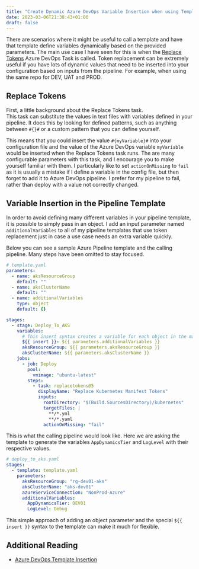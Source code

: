 ```yaml
---
title: "Create Dynamic Azure DevOps Variable Insertion when using Templates"
date: 2023-03-06T21:38:43+01:00
draft: false
---
```

There are scenarios where it might be useful to call a template and have that template define variables dynamically based on the provided parameters.
The main use case I have seen for this is when the [Replace Tokens](https://marketplace.visualstudio.com/items?itemName=qetza.replacetokens) Azure DevOps Task is called.
Token replacement can be extremely useful if you have lots of dynamic values that need to be inserted into your configuration based on inputs from the pipeline. For example, when using the same repo for DEV, UAT and PROD.

## Replace Tokens
First, a little background about the Replace Tokens task.  
This task can substitute the values in text files with variables defined in your pipeline. It does this by looking for defined patterns, such as anything between `#{}#` or a custom pattern that you can define yourself. 

This means that you could insert the value `#{myVariable}#` into your configuration file and the value of the Azure DevOps variable `myVariable` would be inserted when the Replace Tokens task runs. The are many configurable parameters with this task, and I encourage you to make yourself familiar with them. I particularly like to set `actionOnMissing` to `fail` as it is usually a mistake if I define a variable in the config file, but then forget to add it to Azure DevOps pipeline. I prefer for my pipeline to fail, rather than deploy with a value not correctly changed.

## Variable Insertion in the Pipeline Template
In order to avoid defining many different variables in your pipeline template, it is possible to simply pass in an object. I add an input parameter named `additionalVariables` to all of my pipeline templates that use token replacement just in case a use case needs an extra variable quickly.

Below you can see a sample Azure Pipeline template and the calling pipeline.
Many steps have been omitted to stay focused. 

````yaml
# template.yaml
parameters:
  - name: aksResourceGroup
    default: ""
  - name: aksClusterName
    default: ""
  - name: additionalVariables
    type: object
    default: {}

stages:
  - stage: Deploy_To_AKS
    variables:
      # This insert syntax creates a variable for each object in the map
      ${{ insert }}: ${{ parameters.additionalVariables }}
      aksResourceGroup: ${{ parameters.aksResourceGroup }}
      aksClusterName: ${{ parameters.aksClusterName }}
    jobs:
      - job: Deploy
        pool:
          vmimage: "ubuntu-latest"
        steps:
          - task: replacetokens@5
            displayName: "Replace Kubernetes Manifest Tokens"
            inputs:
              rootDirectory: "$(Build.SourcesDirectory)/kubernetes"
              targetFiles: |
                **/*.yml
                **/*.yaml
              actionOnMissing: "fail"
````

This is what the calling pipeline would look like. Here we are asking the template to generate the variables `AppDynamicsTier` and `LogLevel` with their respective values.

````yaml
# deploy_to_aks.yaml
stages:
  - template: template.yaml
    parameters:
      aksResourceGroup: "rg-dev01-aks"
      aksClusterName: "aks-dev01"
      azureServiceConnection: "NonProd-Azure"
      additionalVariables:
        AppDynamicsTier: DEV01
        LogLevel: Debug
````

This simple approach of adding an object parameter and the special `${{ insert }}` syntax to the template can make it much for flexible.

## Additional Reading
- [Azure DevOps Template Insertion](https://learn.microsoft.com/en-us/azure/devops/pipelines/process/templates?view=azure-devops#insertion)